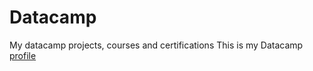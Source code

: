 # Datacamp
[
](https://raw.githubusercontent.com/AnuragAnalog/Datacamp/master/logo.png)

My datacamp projects, courses and certifications
This is my Datacamp [profile](https://www.datacamp.com/portfolio/githinjiantonyagm)
